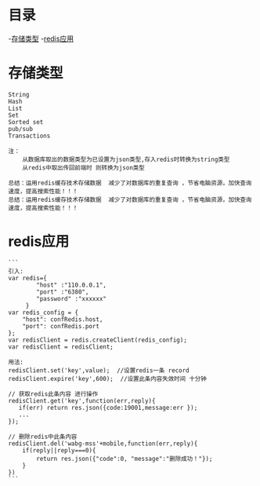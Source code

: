 # 目录

-[存储类型](#存储类型)
-[redis应用](#redis应用)

# 存储类型

    String
    Hash
    List
    Set
    Sorted set
    pub/sub
    Transactions

    注：
        从数据库取出的数据类型为已设置为json类型,存入redis时转换为string类型
        从redis中取出传回前端时 则转换为json类型 

    总结：运用redis缓存技术存储数据  减少了对数据库的重复查询 ，节省电脑资源，加快查询速度，提高搜索性能！！！
    总结：运用redis缓存技术存储数据  减少了对数据库的重复查询 ，节省电脑资源，加快查询速度，提高搜索性能！！！


#  redis应用
    ```
    引入:
    var redis={
            "host" :"110.0.0.1",
            "port" :"6380",
            "password" :"xxxxxx"
         }
    var redis_config = {
        "host": confRedis.host,
        "port": confRedis.port
    };
    var redisClient = redis.createClient(redis_config);
    var redisClient = redisClient;

    用法:
    redisClient.set('key',value);  //设置redis一条 record
    redisClient.expire('key',600);  //设置此条内容失效时间 十分钟

    // 获取redis此条内容 进行操作
    redisClient.get('key',function(err,reply){
       if(err) return res.json({code:19001,message:err });
       ... 
    }); 

    // 删除redis中此条内容
    redisClient.del('wabg-mss'+mobile,function(err,reply){
        if(reply||reply===0){
            return res.json({"code":0, "message":"删除成功！"});
        }
    })
    ```  
    